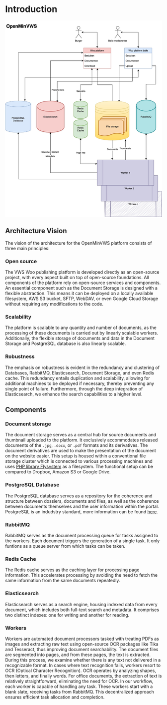 # Introduction

<img src=Images/Woo_architecture.jpg  alt="Woo architectuur afbeelding toont de architectur opzet van de website en de admin kant van het OpenMinVWS project"/>

## Architecture Vision

The vision of the architecture for the OpenMinVWS platform consists of three main principles:

### Open source

The VWS Woo publishing platform is developed directly as an open-source project, with every aspect built on top of
open-source foundations. All components of the platform rely on open-source services and components. An essential
component such as the Document Storage is designed with a flexible abstraction. This means it can be deployed on a
locally available filesystem, AWS S3 bucket, SFTP, WebDAV, or even Google Cloud Storage without requiring any
modifications to the code.

### Scalability

The platform is scalable to any quantity and number of documents, as the processing of these documents is carried out by
linearly scalable workers. Additionally, the flexible storage of documents and data in the Document Storage and
PostgreSQL database is also linearly scalable.

### Robustness

The emphasis on robustness is evident in the redundancy and clustering of Databases, RabbitMQ, Elasticsearch, Document
Storage, and even Redis cache. This redundancy entails duplication and scalability, allowing for additional machines to
be deployed if necessary, thereby preventing any single point of failure. Furthermore, through the deep integration of
Elasticsearch, we enhance the search capabilities to a higher level.

## Components

### Document storage

The document storage serves as a central hub for source documents and thumbnail uploaded to the platform. It exclusively
accommodates released documents of the `.jpg`, `.docx`, or `.pdf` formats and its derivatives. The document derivatives
are used to make the presentation of the document on the website easier. This setup is housed within a conventional file
storage cluster which is connected to various processing machines and
uses [PHP library Flysystem](https://github.com/thephpleague/flysystem) as a filesystem. The functional setup can be
compared to Dropbox, Amazon S3 or Google Drive.

### PostgreSQL Database

The PostgreSQL database serves as a repository for the coherence and structure between dossiers, documents and files, as
well as the coherence between documents themselves and the user information within the portal. PostgreSQL is an
indudstry standard, more information can be found [here](https://www.postgresql.org/docs/current/index.html).

### RabbitMQ

RabbitMQ serves as the document processing queue for tasks assigned to the workers. Each document triggers the
generation of a single task. It only funtions as a queue server from which tasks can be taken.

### Redis Cache

The Redis cache serves as the caching layer for processing page information. This accelerates processing by avoiding the
need to fetch the same information from the same documents repeatedly.

### Elasticsearch

Elasticsearch serves as a search engine, housing indexed data from every document, which includes both full-text search
and metadata. It comprises two distinct indexes: one for writing and another for reading.

### Workers

Workers are automated document processors tasked with treating PDFs as images and extracting raw text using open-source
OCR packages like Tika and Tesseract, thus improving document searchability. The document files are segmented into
pages, and from these pages, the text is extracted. During this process, we examine whether there is any text not
delivered in a recognizable format. In cases where text recognition fails, workers resort to OCR (Optical Character
Recognition). OCR operates by analyzing shapes, then letters, and finally words.
For office documents, the extraction of text is relatively straightforward, eliminating the need for OCR. In our
workflow, each worker is capable of handling any task. These workers start with a blank slate, receiving tasks from
RabbitMQ. This decentralized approach ensures efficient task allocation and completion.
